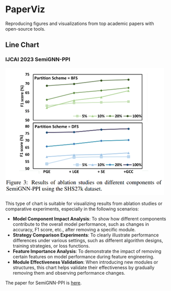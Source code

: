 # PaperViz
Reproducing figures and visualizations from top academic papers with open-source tools.



## Line Chart

### IJCAI 2023 SemiGNN-PPI

<img src="./Figure 1 - LineChart/SemiGNN-PPI.png" alt="SemiGNN-PPI" style="zoom:50%;" />

This type of chart is suitable for visualizing results from ablation studies or comparative experiments, especially in the following scenarios:

- **Model Component Impact Analysis**: To show how different components contribute to the overall model performance, such as changes in accuracy, F1 score, etc., after removing a specific module.  
- **Strategy Comparison Experiments**: To clearly illustrate performance differences under various settings, such as different algorithm designs, training strategies, or loss functions.  
- **Feature Importance Analysis**: To demonstrate the impact of removing certain features on model performance during feature engineering.  
- **Module Effectiveness Validation**: When introducing new modules or structures, this chart helps validate their effectiveness by gradually removing them and observing performance changes.

The paper for SemiGNN-PPI is [here](https://arxiv.org/pdf/2305.08316).
